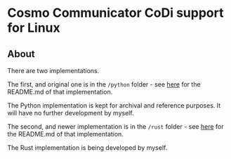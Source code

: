 # Cosmo Communicator CoDi support for Linux

## About

There are two implementations.

The first, and original one is in the `/python` folder - see
[here](/python/README.md) for the README.md of that implementation.

The Python implementation is kept for archival and reference purposes. It will
have no further development by myself.

The second, and newer implementation is in the `/rust` folder - see
[here](/rust/README.md) for the README.md of that implementation.

The Rust implementation is being developed by myself.
